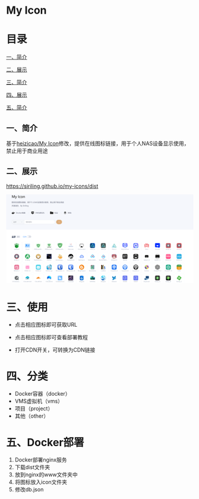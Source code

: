 # My Icon


# 目录

[一、简介](#一简介)

[二、展示](#二链接)

[三、简介](#三使用)

[四、展示](#四分类)

[五、简介](#五Docker部署)

## 一、简介

基于[heizicao/My Icon](https://gitee.com/heizicao/my-icon)修改，提供在线图标链接，用于个人NAS设备显示使用，禁止用于商业用途

## 二、展示

https://siriling.github.io/my-icons/dist

![show](public/screenshot.png)


# 三、使用

- 点击相应图标即可获取URL

- 点击相应图标即可查看部署教程

- 打开CDN开关，可转换为CDN链接

# 四、分类
- Docker容器（docker）
- VMS虚拟机（vms）
- 项目（project）
- 其他（other）

# 五、Docker部署

1. Docker部署nginx服务
2. 下载dist文件夹
3. 放到nginx的www文件夹中
4. 将图标放入icon文件夹
5. 修改db.json







